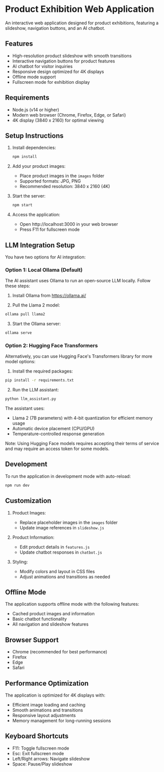 # Product Exhibition Web Application

An interactive web application designed for product exhibitions, featuring a slideshow, navigation buttons, and an AI chatbot.

## Features

- High-resolution product slideshow with smooth transitions
- Interactive navigation buttons for product features
- AI chatbot for visitor inquiries
- Responsive design optimized for 4K displays
- Offline mode support
- Fullscreen mode for exhibition display

## Requirements

- Node.js (v14 or higher)
- Modern web browser (Chrome, Firefox, Edge, or Safari)
- 4K display (3840 x 2160) for optimal viewing

## Setup Instructions

1. Install dependencies:
   ```bash
   npm install
   ```

2. Add your product images:
   - Place product images in the `images` folder
   - Supported formats: JPG, PNG
   - Recommended resolution: 3840 x 2160 (4K)

3. Start the server:
   ```bash
   npm start
   ```

4. Access the application:
   - Open http://localhost:3000 in your web browser
   - Press F11 for fullscreen mode

## LLM Integration Setup

You have two options for AI integration:

### Option 1: Local Ollama (Default)
The AI assistant uses Ollama to run an open-source LLM locally. Follow these steps:

1. Install Ollama from https://ollama.ai/

2. Pull the Llama 2 model:
```bash
ollama pull llama2
```
3. Start the Ollama server:
```bash
ollama serve
```

### Option 2: Hugging Face Transformers
Alternatively, you can use Hugging Face's Transformers library for more model options:

1. Install the required packages:
```bash
pip install -r requirements.txt
```

2. Run the LLM assistant:
```bash
python llm_assistant.py
```

The assistant uses:
- Llama 2 (7B parameters) with 4-bit quantization for efficient memory usage
- Automatic device placement (CPU/GPU)
- Temperature-controlled response generation

Note: Using Hugging Face models requires accepting their terms of service and may require an access token for some models.

## Development

To run the application in development mode with auto-reload:
```bash
npm run dev
```

## Customization

1. Product Images:
   - Replace placeholder images in the `images` folder
   - Update image references in `slideshow.js`

2. Product Information:
   - Edit product details in `features.js`
   - Update chatbot responses in `chatbot.js`

3. Styling:
   - Modify colors and layout in CSS files
   - Adjust animations and transitions as needed

## Offline Mode

The application supports offline mode with the following features:
- Cached product images and information
- Basic chatbot functionality
- All navigation and slideshow features

## Browser Support

- Chrome (recommended for best performance)
- Firefox
- Edge
- Safari

## Performance Optimization

The application is optimized for 4K displays with:
- Efficient image loading and caching
- Smooth animations and transitions
- Responsive layout adjustments
- Memory management for long-running sessions

## Keyboard Shortcuts

- F11: Toggle fullscreen mode
- Esc: Exit fullscreen mode
- Left/Right arrows: Navigate slideshow
- Space: Pause/Play slideshow

